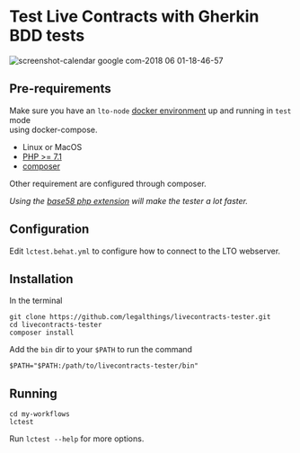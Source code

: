 # Test Live Contracts with Gherkin BDD tests

![screenshot-calendar google com-2018 06 01-18-46-57](https://user-images.githubusercontent.com/100821/40949026-296e4118-686c-11e8-9bc3-4847d17257c6.png)

## Pre-requirements

Make sure you have an `lto-node` [docker environment](https://hub.docker.com/u/legalthings/) up and running in `test` mode  
using docker-compose.

* Linux or MacOS
* [PHP >= 7.1](http://www.php.net/)
* [composer](https://getcomposer.org/)

Other requirement are configured through composer.

_Using the [base58 php extension](https://github.com/legalthings/base58-php-ext) will make the tester a lot faster._

## Configuration

Edit `lctest.behat.yml` to configure how to connect to the LTO webserver.

## Installation

In the terminal

    git clone https://github.com/legalthings/livecontracts-tester.git
    cd livecontracts-tester
    composer install

Add the `bin` dir to your `$PATH` to run the command

    $PATH="$PATH:/path/to/livecontracts-tester/bin"

## Running

    cd my-workflows
    lctest
    
Run `lctest --help` for more options.

    
